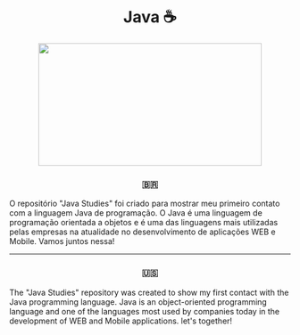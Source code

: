 <div align="center">
<h1>Java  ☕️ </h1>
</div>

<div align="center">
   <img src="https://user-images.githubusercontent.com/114448911/215638199-88c8a1bf-5989-4068-b9ad-c54b46947a96.png" width="400px" height="220px">
</div>

<div align="center">
<h3> 🇧🇷 </h3>
</div>

O repositório "Java Studies" foi criado para mostrar meu primeiro contato com a linguagem Java de programação. O Java é uma linguagem de programação orientada a objetos e é uma das linguagens mais utilizadas pelas empresas na atualidade no desenvolvimento de aplicações WEB e Mobile. Vamos juntos nessa!

-----------------------------------------------------------------------------------------------------------------------------------------------------------

<div align="center">
<h3> 🇺🇸 </h3>
</div>

The "Java Studies" repository was created to show my first contact with the Java programming language. Java is an object-oriented programming language and one of the languages most used by companies today in the development of WEB and Mobile applications. let's together!
